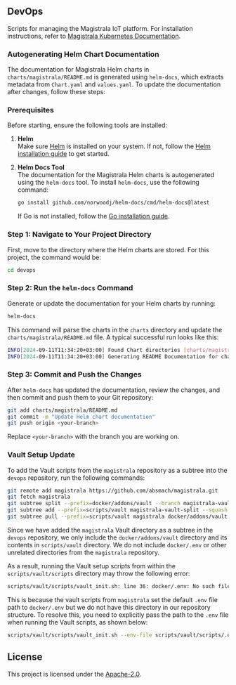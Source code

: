 ## DevOps

Scripts for managing the Magistrala IoT platform. For installation instructions, refer to [Magistrala Kubernetes Documentation](https://docs.magistrala.abstractmachines.fr/kubernetes/).

### Autogenerating Helm Chart Documentation

The documentation for Magistrala Helm charts in `charts/magistrala/README.md` is generated using `helm-docs`, which extracts metadata from `Chart.yaml` and `values.yaml`. To update the documentation after changes, follow these steps:

### Prerequisites

Before starting, ensure the following tools are installed:

1. **Helm**  
   Make sure [Helm](https://helm.sh) is installed on your system. If not, follow the [Helm installation guide](https://helm.sh/docs) to get started.

2. **Helm Docs Tool**  
   The documentation for the Magistrala Helm charts is autogenerated using the `helm-docs` tool. To install `helm-docs`, use the following command:

   ```bash
   go install github.com/norwoodj/helm-docs/cmd/helm-docs@latest
   ```

   If Go is not installed, follow the [Go installation guide](https://golang.org/doc/install).

### Step 1: Navigate to Your Project Directory

First, move to the directory where the Helm charts are stored. For this project, the command would be:

```bash
cd devops
```

### Step 2: Run the `helm-docs` Command

Generate or update the documentation for your Helm charts by running:

```bash
helm-docs
```

This command will parse the charts in the `charts` directory and update the `charts/magistrala/README.md` file. A typical successful run looks like this:

```bash
INFO[2024-09-11T11:34:20+03:00] Found Chart directories [charts/magistrala]
INFO[2024-09-11T11:34:20+03:00] Generating README Documentation for chart charts/magistrala
```

### Step 3: Commit and Push the Changes

After `helm-docs` has updated the documentation, review the changes, and then commit and push them to your Git repository:

```bash
git add charts/magistrala/README.md
git commit -m "Update Helm chart documentation"
git push origin <your-branch>
```

Replace `<your-branch>` with the branch you are working on.

### Vault Setup Update

To add the Vault scripts from the `magistrala` repository as a subtree into the `devops` repository, run the following commands:

```bash
git remote add magistrala https://github.com/absmach/magistrala.git
git fetch magistrala
git subtree split --prefix=docker/addons/vault --branch magistrala-vault-split magistrala/main
git subtree add --prefix=scripts/vault magistrala-vault-split --squash
git subtree pull --prefix=scripts/vault magistrala docker/addons/vault --squash
```

Since we have added the `magistrala` Vault directory as a subtree in the `devops` repository, we only include the `docker/addons/vault` directory and its contents in `scripts/vault` directory. We do not include `docker/.env` or other unrelated directories from the `magistrala` repository.

As a result, running the Vault setup scripts from within the `scripts/vault/scripts` directory may throw the following error:

```bash
scripts/vault/scripts/vault_init.sh: line 36: docker/.env: No such file or directory
```

This is because the vault scripts from `magistrala` set the default `.env` file path to `docker/.env` but we do not have this directory in our repository structure. To resolve this, you need to explicitly pass the path to the `.env` file when running the Vault scripts, as shown below:

```bash
scripts/vault/scripts/vault_init.sh --env-file scripts/vault/scripts/.env
```

## License

This project is licensed under the [Apache-2.0](LICENSE).
